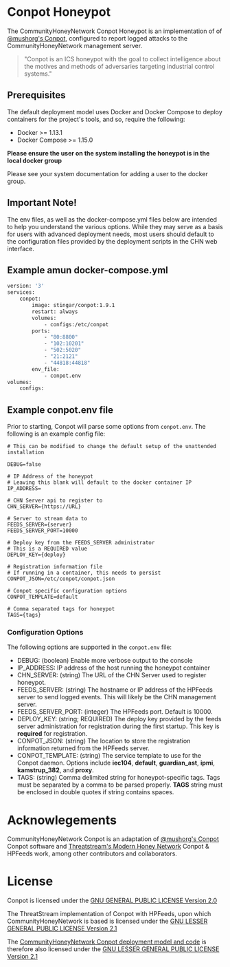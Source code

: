 Conpot Honeypot
===============
The CommunityHoneyNetwork Conpot Honeypot is an implementation of of [@mushorg's Conpot](https://github.com/mushorg/conpot), configured to report logged attacks to the CommunityHoneyNetwork management server.

> "Conpot is an ICS honeypot with the goal to collect intelligence about the motives and methods of adversaries targeting industrial control systems."

## Prerequisites

The default deployment model uses Docker and Docker Compose to deploy containers for the project's tools, and so, require the following:

* Docker >= 1.13.1
* Docker Compose >= 1.15.0

**Please ensure the user on the system installing the honeypot is in the local
 docker group**
 
 Please see your system documentation for adding a user to the docker group.
## Important Note!
The env files, as well as the docker-compose.yml files below are intended 
to help you understand the various options. While they may serve as a basis 
for users with advanced deployment needs, most users should default to the 
configuration files provided by the deployment scripts in the CHN web interface.

## Example amun docker-compose.yml
```dockerfile
version: '3'
services:
    conpot:
        image: stingar/conpot:1.9.1
        restart: always
        volumes:
            - configs:/etc/conpot
        ports:
            - "80:8800"
            - "102:10201"
            - "502:5020"
            - "21:2121"
            - "44818:44818"
        env_file:
            - conpot.env
volumes:
    configs:
```
## Example conpot.env file

Prior to starting, Conpot will parse some options from `conpot.env`. 
The following is an example config file:

```
# This can be modified to change the default setup of the unattended installation

DEBUG=false

# IP Address of the honeypot
# Leaving this blank will default to the docker container IP
IP_ADDRESS=

# CHN Server api to register to
CHN_SERVER={https://URL}

# Server to stream data to
FEEDS_SERVER={server}
FEEDS_SERVER_PORT=10000

# Deploy key from the FEEDS_SERVER administrator
# This is a REQUIRED value
DEPLOY_KEY={deploy}

# Registration information file
# If running in a container, this needs to persist
CONPOT_JSON=/etc/conpot/conpot.json

# Conpot specific configuration options
CONPOT_TEMPLATE=default

# Comma separated tags for honeypot
TAGS={tags}
```

### Configuration Options

The following options are supported in the `conpot.env` file:

* DEBUG: (boolean) Enable more verbose output to the console
* IP_ADDRESS: IP address of the host running the honeypot container
* CHN_SERVER: (string) The URL of the CHN Server used to register honeypot.
* FEEDS_SERVER: (string) The hostname or IP address of the HPFeeds server to send logged events. This will likely be the CHN management server.
* FEEDS_SERVER_PORT: (integer) The HPFeeds port. Default is 10000.
* DEPLOY_KEY: (string; REQUIRED) The deploy key provided by the feeds server administration for registration during the first startup. This key is **required** for registration.
* CONPOT_JSON: (string) The location to store the registration information returned from the HPFeeds server.
* CONPOT_TEMPLATE: (string) The service template to use for the Conpot daemon. Options include **iec104**, **default**, **guardian_ast**, **ipmi**, **kamstrup_382**, and **proxy**.
* TAGS: (string) Comma delimited string for honeypot-specific tags. Tags must be separated by a comma to be parsed properly. **TAGS** string must be enclosed in double quotes if string contains spaces.

# Acknowlegements

CommunityHoneyNetwork Conpot is an adaptation of [@mushorg's Conpot](https://github.com/mushorg/conpot) Conpot software and [Threatstream's Modern Honey Network](https://threatstream.github.io/mhn/) Conpot & HPFeeds work, among other contributors and collaborators.

# License

Conpot is licensed under the [GNU GENERAL PUBLIC LICENSE Version 2.0](https://raw.githubusercontent.com/mushorg/conpot/master/LICENSE.txt)

The ThreatStream implementation of Conpot with HPFeeds, upon which CommunityHoneyNetwork is based is licensed under the [GNU LESSER GENERAL PUBLIC LICENSE Version 2.1](https://raw.githubusercontent.com/threatstream/mhn/master/LICENSE)

The [CommunityHoneyNetwork Conpot deployment model and code](https://github.com/CommunityHoneyNetwork/conpot) is therefore also licensed under the [GNU LESSER GENERAL PUBLIC LICENSE Version 2.1](https://raw.githubusercontent.com/CommunityHoneyNetwork/conpot/master/LICENSE)
